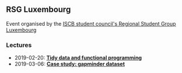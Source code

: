 ## RSG Luxembourg

Event organised by the [ISCB student council's Regional Student Group Luxembourg](http://rsg-luxembourg.iscbsc.org/)

### Lectures

- 2019-02-20: [**Tidy data and functional programming**](https://ginolhac.github.io/RSGLux-2019/tidy_purrr.html)
- 2019-03-06: [**Case study: gapminder dataset**](https://ginolhac.github.io/RSGLux-2019/case_gapminder.html)
